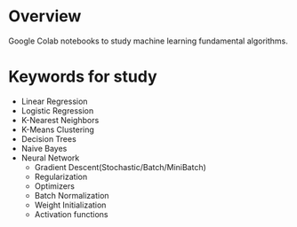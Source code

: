 # Overview
Google Colab notebooks to study machine learning fundamental algorithms. 

# Keywords for study 
- Linear Regression 
- Logistic Regression
- K-Nearest Neighbors 
- K-Means Clustering 
- Decision Trees 
- Naive Bayes 
- Neural Network 
  - Gradient Descent(Stochastic/Batch/MiniBatch)
  - Regularization 
  - Optimizers
  - Batch Normalization 
  - Weight Initialization 
  - Activation functions
